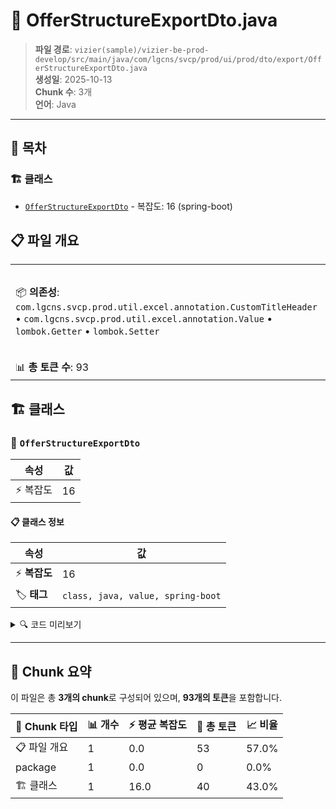 # 📄 OfferStructureExportDto.java

> **파일 경로**: `vizier(sample)/vizier-be-prod-develop/src/main/java/com/lgcns/svcp/prod/ui/prod/dto/export/OfferStructureExportDto.java`  
> **생성일**: 2025-10-13  
> **Chunk 수**: 3개  
> **언어**: Java
---

## 📑 목차

### 🏗️ 클래스
- [`OfferStructureExportDto`](#class-offerstructureexportdto) - 복잡도: 16 (spring-boot)

## 📋 파일 개요

| | |
|--|--|
| 📦 **의존성**: `com.lgcns.svcp.prod.util.excel.annotation.CustomTitleHeader` • `com.lgcns.svcp.prod.util.excel.annotation.Value` • `lombok.Getter` • `lombok.Setter` | ⚡ **총 복잡도**: 16 |
| 📊 **총 토큰 수**: 93 |  |



## 🏗️ 클래스

### <a id="class-offerstructureexportdto"></a>🎯 `OfferStructureExportDto`

| 속성 | 값 |
|------|----|
| ⚡ 복잡도 | 16 |



#### 📋 클래스 정보

| 속성 | 값 |
|------|----|
| ⚡ **복잡도** | 16 || 📍 **라인 범위** | 12-12 |
| 🏷️ **태그** | `class, java, value, spring-boot` || 🏗️ **프레임워크** | `spring-boot` |

<details>
<summary>🔍 코드 미리보기</summary>

```java
public class OfferStructureExportDto {
	
	@Value(name ="offer.export.number")
	private Integer number;
	
	@Value(name ="offer.export.offercode")
	private String offerCode;

	@Value(name ="offer.export.offername")
	private String offerName;

	@Value(name ="offer.export.componentcode")
	private String componentCode;

	@Value(name ="offer.export.componentname")
	private String componentName;
	
	@Value(name ="offer.export.startdate")
	private String startDate;
	
	@Value(name ="offer.export.finishdate")
	private String finishDate;
}...
```

**Chunk 정보**
- 🆔 **ID**: `55a6bf75ed6c`
- 📍 **라인**: 12-12
- 📊 **토큰**: 40
- 🏷️ **태그**: `class, java, value, spring-boot`

</details>

---





## 🧩 Chunk 요약

이 파일은 총 **3개의 chunk**로 구성되어 있으며, **93개의 토큰**을 포함합니다.

| 🧩 Chunk 타입 | 📊 개수 | ⚡ 평균 복잡도 | 📝 총 토큰 | 📈 비율 |
|---------------|--------|-------------|----------|--------|
| 📋 파일 개요 | 1 | 0.0 | 53 | 57.0% |
| package | 1 | 0.0 | 0 | 0.0% |
| 🏗️ 클래스 | 1 | 16.0 | 40 | 43.0% |

